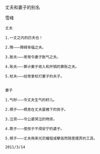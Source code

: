 丈夫和妻子的别名

雪峰


    丈夫

    1.一丈之内的匹夫也！

    2.障———障碍幸福之夫。

    3.胀夫———常常令妻子胀气之夫。

    4.账夫———算计妻子收入和开销的算账之夫。

    5.杖夫———经常拿杖打妻子的夫子。


    妻子

    1.气籽———令丈夫生气的籽儿。

    2.栖子———栖息在丈夫屋檐下的孩子。

    3.泣资———令公婆哭泣的物资。

    4.欺子———使孩子不得安宁的婆子。

    5.棋子———丈夫用来光宗耀祖或攀高而随意摆弄的工具。

    2011/3/14



